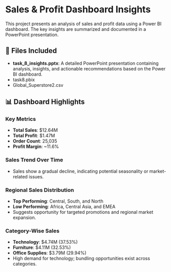 
# Sales & Profit Dashboard Insights

This project presents an analysis of sales and profit data using a Power BI dashboard. The key insights are summarized and documented in a PowerPoint presentation.

## 📁 Files Included

- **task_8_insights.pptx**: A detailed PowerPoint presentation containing analysis, insights, and actionable recommendations based on the Power BI dashboard.
- task8.pbix
- Global_Superstore2.csv

## 📊 Dashboard Highlights

### Key Metrics
- **Total Sales**: $12.64M
- **Total Profit**: $1.47M
- **Order Count**: 25,035
- **Profit Margin**: ~11.6%

### Sales Trend Over Time
- Sales show a gradual decline, indicating potential seasonality or market-related issues.

### Regional Sales Distribution
- **Top Performing**: Central, South, and North
- **Low Performing**: Africa, Central Asia, and EMEA
- Suggests opportunity for targeted promotions and regional market expansion.

### Category-Wise Sales
- **Technology**: $4.74M (37.53%)
- **Furniture**: $4.11M (32.53%)
- **Office Supplies**: $3.79M (29.94%)
- High demand for technology; bundling opportunities exist across categories.

